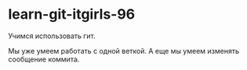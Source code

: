 # learn-git-itgirls-96
Учимся использовать гит.

Мы уже умеем работать с одной веткой.
А еще мы умеем изменять сообщение коммита.
